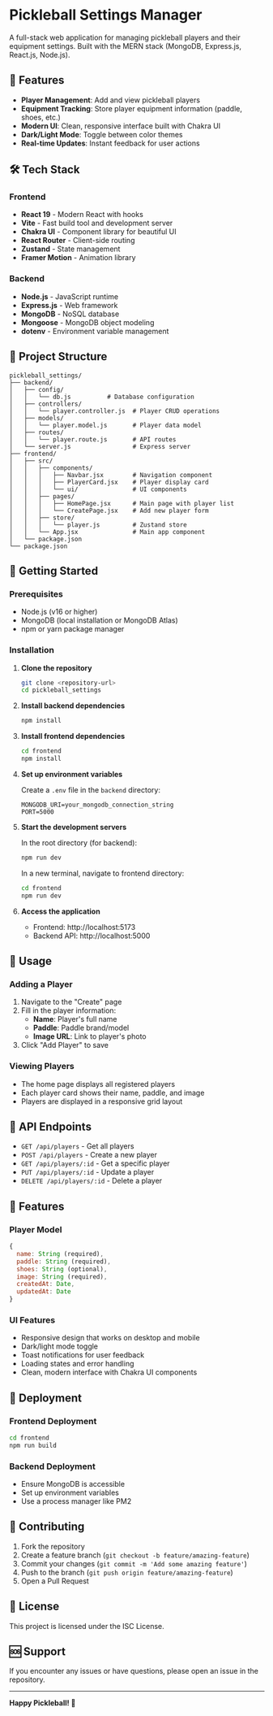# Pickleball Settings Manager

A full-stack web application for managing pickleball players and their equipment settings. Built with the MERN stack (MongoDB, Express.js, React.js, Node.js).

## 🏓 Features

- **Player Management**: Add and view pickleball players
- **Equipment Tracking**: Store player equipment information (paddle, shoes, etc.)
- **Modern UI**: Clean, responsive interface built with Chakra UI
- **Dark/Light Mode**: Toggle between color themes
- **Real-time Updates**: Instant feedback for user actions

## 🛠️ Tech Stack

### Frontend
- **React 19** - Modern React with hooks
- **Vite** - Fast build tool and development server
- **Chakra UI** - Component library for beautiful UI
- **React Router** - Client-side routing
- **Zustand** - State management
- **Framer Motion** - Animation library

### Backend
- **Node.js** - JavaScript runtime
- **Express.js** - Web framework
- **MongoDB** - NoSQL database
- **Mongoose** - MongoDB object modeling
- **dotenv** - Environment variable management

## 📁 Project Structure

```
pickleball_settings/
├── backend/
│   ├── config/
│   │   └── db.js          # Database configuration
│   ├── controllers/
│   │   └── player.controller.js  # Player CRUD operations
│   ├── models/
│   │   └── player.model.js       # Player data model
│   ├── routes/
│   │   └── player.route.js       # API routes
│   └── server.js                 # Express server
├── frontend/
│   ├── src/
│   │   ├── components/
│   │   │   ├── Navbar.jsx        # Navigation component
│   │   │   ├── PlayerCard.jsx    # Player display card
│   │   │   └── ui/               # UI components
│   │   ├── pages/
│   │   │   ├── HomePage.jsx      # Main page with player list
│   │   │   └── CreatePage.jsx    # Add new player form
│   │   ├── store/
│   │   │   └── player.js         # Zustand store
│   │   └── App.jsx               # Main app component
│   └── package.json
└── package.json
```

## 🚀 Getting Started

### Prerequisites

- Node.js (v16 or higher)
- MongoDB (local installation or MongoDB Atlas)
- npm or yarn package manager

### Installation

1. **Clone the repository**
   ```bash
   git clone <repository-url>
   cd pickleball_settings
   ```

2. **Install backend dependencies**
   ```bash
   npm install
   ```

3. **Install frontend dependencies**
   ```bash
   cd frontend
   npm install
   ```

4. **Set up environment variables**
   
   Create a `.env` file in the `backend` directory:
   ```env
   MONGODB_URI=your_mongodb_connection_string
   PORT=5000
   ```

5. **Start the development servers**

   In the root directory (for backend):
   ```bash
   npm run dev
   ```

   In a new terminal, navigate to frontend directory:
   ```bash
   cd frontend
   npm run dev
   ```

6. **Access the application**
   - Frontend: http://localhost:5173
   - Backend API: http://localhost:5000

## 📖 Usage

### Adding a Player
1. Navigate to the "Create" page
2. Fill in the player information:
   - **Name**: Player's full name
   - **Paddle**: Paddle brand/model
   - **Image URL**: Link to player's photo
3. Click "Add Player" to save

### Viewing Players
- The home page displays all registered players
- Each player card shows their name, paddle, and image
- Players are displayed in a responsive grid layout

## 🔧 API Endpoints

- `GET /api/players` - Get all players
- `POST /api/players` - Create a new player
- `GET /api/players/:id` - Get a specific player
- `PUT /api/players/:id` - Update a player
- `DELETE /api/players/:id` - Delete a player

## 🎨 Features

### Player Model
```javascript
{
  name: String (required),
  paddle: String (required),
  shoes: String (optional),
  image: String (required),
  createdAt: Date,
  updatedAt: Date
}
```

### UI Features
- Responsive design that works on desktop and mobile
- Dark/light mode toggle
- Toast notifications for user feedback
- Loading states and error handling
- Clean, modern interface with Chakra UI components

## 🚀 Deployment

### Frontend Deployment
```bash
cd frontend
npm run build
```

### Backend Deployment
- Ensure MongoDB is accessible
- Set up environment variables
- Use a process manager like PM2

## 🤝 Contributing

1. Fork the repository
2. Create a feature branch (`git checkout -b feature/amazing-feature`)
3. Commit your changes (`git commit -m 'Add some amazing feature'`)
4. Push to the branch (`git push origin feature/amazing-feature`)
5. Open a Pull Request

## 📝 License

This project is licensed under the ISC License.

## 🆘 Support

If you encounter any issues or have questions, please open an issue in the repository.

---

**Happy Pickleball! 🏓** 